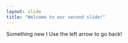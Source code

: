 ```yaml
---
layout: slide
title: "Welcome to our second slide!"
---
```

Something new
I Use the left arrow to go back!
